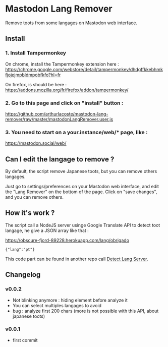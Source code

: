 # Mastodon Lang Remover

Remove toots from some langages on Mastodon web interface.

## Install

### 1. Install Tampermonkey

On chrome, install the Tampermonkey extension here :
https://chrome.google.com/webstore/detail/tampermonkey/dhdgffkkebhmkfjojejmpbldmpobfkfo?hl=fr

On firefox, is should be here :
https://addons.mozilla.org/fr/firefox/addon/tampermonkey/

### 2. Go to this page and click on "install" button : 	

https://github.com/arthurlacoste/mastodon-lang-remover/raw/master/mastodonLangRemover.user.js

### 3. You need to start on a your.instance/web/* page, like :
https://mastodon.social/web/

## Can I edit the langage to remove ?

By default, the script remove Japanese toots, but you can remove others langages.

Just go to settings/preferences on your Mastodon web interface, and edit the "Lang Remover" on the bottom of the page. Click on "save changes", and you can remove others.

## How it's work ?

The script call a NodeJS server usinge Google Translate API to detect toot langage, he give a JSON array like that :

https://obscure-fjord-89228.herokuapp.com/lang/obrigado

```
{"lang":"pt"}
```

This code part can be found in another repo call [Detect Lang Server](https://github.com/arthurlacoste/detect-lang-server).

## Changelog

### v0.0.2
- Not blinking anymore : hiding element before analyze it
- You can select multiples langages to avoid
- bug : analyze first 200 chars (more is not possible with this API, about japanese toots)

### v0.0.1
- first commit